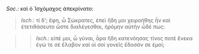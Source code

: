 

*Soc.*: καὶ ὁ Ἰσχόμαχος ἀπεκρίνατο:



>  *Isch.*: τί δ'; ἔφη, ὦ Σώκρατες, ἐπεὶ ἤδη μοι χειροήθης ἦν καὶ ἐτετιθάσευτο ὥστε διαλέγεσθαι, ἠρόμην αὐτὴν ὧδέ πως:



>>  *Isch.*: εἰπέ μοι, ὦ γύναι, ἆρα ἤδη κατενόησας τίνος ποτὲ ἕνεκα ἐγώ τε σὲ ἔλαβον καὶ οἱ σοὶ γονεῖς ἔδοσάν σε ἐμοί;